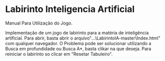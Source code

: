 # Labirinto Inteligencia Artificial

Manual Para Utilização do Jogo.

Implementação de um jogo de labirinto para a matéria de inteligência artificial.
Para abrir, basta abrir o arquivo"...\LabirintoIA-master\Index.html" com qualquer navegador.
O Problema pode ser solucionar utilizando a Busca em profundidade ou Busca A*, basta clikar na que deseja.
Para reiniciar o labirinto so clicar em "Resetar Tabuleiro".
